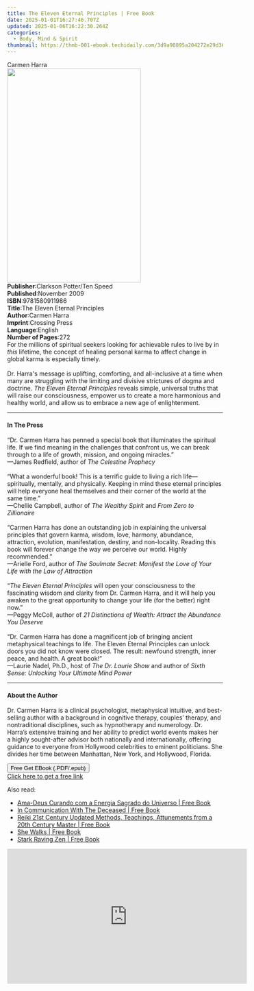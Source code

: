 ```yaml
---
title: The Eleven Eternal Principles | Free Book
date: 2025-01-01T16:27:46.707Z
updated: 2025-01-06T16:22:30.264Z
categories:
  - Body, Mind & Spirit
thumbnail: https://thmb-001-ebook.techidaily.com/3d9a90895a204272e29d36cce002cf680083d512d0f3a53cb19175a45e7a50f8.jpg
---
```

<main id="book-container">
  <div class="flex flex-col">
    <div class="book-brief flex-1 py-6 px-4 sm:p-6 md:py-10 md:px-8">
      <!-- brief-->
      <div class="book-brief-main">Carmen Harra</div>
    </div>
    <div
      class="book-meta-info flex-1 grid gap-4 col-start-1 col-end-3 row-start-1 sm:mb-6 sm:grid-cols-4 lg:gap-6 lg:col-start-2 lg:row-end-6 lg:row-span-6 lg:mb-0"
    >
      <div
        class="book-meta-info-left place-content-center mt-4 p-4 text-sm leading-6 col-start-2 col-span-2 dark:text-slate-400"
      >
        <img
          class="w-full h-500 object-cover rounded-lg sm:h-255 sm:col-span-2 lg:col-span-full"
          src="https://img-001-ebook.techidaily.com/3778790be254e27a04cc6ae6a40635b49627bfef43f948ce328c1c7608e28409.jpg"
          alt=""
          width="312"
          height="500"
        />
      </div>
      <div
        class="book-meta-info-right mt-2 col-start-1 row-start-2 col-span-3 self-center"
      >
        <!-- meta data  -->
        <div class="flex flex-col px-4 md:px-8">
          <div class="flex-1">
            <strong>Publisher</strong>:<span class="px-2"
              >Clarkson Potter/Ten Speed</span
            >
          </div>
          <div class="flex-1">
            <strong>Published</strong>:<span class="px-2">November 2009</span>
          </div>
          <div class="flex-1">
            <strong>ISBN</strong>:<span class="px-2">9781580911986</span>
          </div>
          <div class="flex-1">
            <strong>Title</strong>:<span class="px-2"
              >The Eleven Eternal Principles</span
            >
          </div>
          <div class="flex-1">
            <strong>Author</strong>:<span class="px-2">Carmen Harra</span>
          </div>
          <div class="flex-1">
            <strong>Imprint</strong>:<span class="px-2">Crossing Press</span>
          </div>
          <div class="flex-1">
            <strong>Language</strong>:<span class="px-2">English</span>
          </div>
          <div class="flex-1">
            <strong>Number of Pages</strong>:<span class="px-2">272</span>
          </div>
        </div>
      </div>
    </div>
    <div class="book-description flex-1 py-6 px-4 sm:p-6 md:py-10 md:px-8">
      <div class="book-description-main">
        <div accordion-content="" id="description">
          For the millions of spiritual seekers looking for achievable rules to
          live by in <i>this</i> lifetime, the concept of healing personal karma
          to affect change in global karma is especially timely. <br /><br />Dr.
          Harra's message is uplifting, comforting, and all-inclusive at a time
          when many are struggling with the limiting and divisive strictures of
          dogma and doctrine. <i>The Eleven Eternal Principles</i> reveals
          simple, universal truths that will raise our consciousness, empower us
          to create a more harmonious and healthy world, and allow us to embrace
          a new age of enlightenment.&nbsp;&nbsp;
        </div>
      </div>
    </div>
    <div class="book-excerpts flex-1 py-6 px-4 sm:p-6 md:py-10 md:px-8">
      <!-- excerpts-->
      <div class="book-excerpts-main">
        <hr />
        <h4 class="placeholder placeholder-heading">
          <span>In The Press</span>
        </h4>
        <p>
          “Dr. Carmen Harra has penned a special book that illuminates the
          spiritual life. If we find meaning in the challenges that confront us,
          we can break through to a life of growth, mission, and ongoing
          miracles.”&nbsp;&nbsp;&nbsp; <br />—James Redfield, author of
          <i>The Celestine Prophecy</i><br />&nbsp;<br />“What a wonderful book!
          This is a terrific guide to living a rich life—spiritually, mentally,
          and physically. Keeping in mind these eternal principles will help
          everyone heal themselves and their corner of the world at the same
          time.”&nbsp;&nbsp; <br />—Chellie Campbell, author of
          <i>The Wealthy Spirit</i> and <i>From Zero to Zillionaire</i
          ><br />&nbsp;<br />“Carmen Harra has done an outstanding job in
          explaining the universal principles that govern karma, wisdom, love,
          harmony, abundance, attraction, evolution, manifestation, destiny, and
          non-locality. Reading this book will forever change the way we
          perceive our world. Highly recommended.”&nbsp;&nbsp;&nbsp;
          <br />—Arielle Ford, author of
          <i
            >The Soulmate Secret: Manifest the Love of Your Life with the Law of
            Attraction</i
          >
          <br />&nbsp;<br />“<i>The Eleven Eternal Principles</i> will open your
          consciousness to the fascinating wisdom and clarity from Dr. Carmen
          Harra, and it will help you awaken to the great opportunity to change
          your life (for the better) right now.”&nbsp;&nbsp;&nbsp; <br />—Peggy
          McColl, author of
          <i>21 Distinctions of Wealth: Attract the Abundance You Deserve</i
          >&nbsp; <br />&nbsp;<br />“Dr. Carmen Harra has done a magnificent job
          of bringing ancient metaphysical teachings to life. The Eleven Eternal
          Principles can unlock doors you did not know were closed. The result:
          newfound strength, inner peace, and health. A great book!”&nbsp;
          <br />—Laurie Nadel, Ph.D., host of <i>The Dr. Laurie Show</i> and
          author of <i>Sixth Sense: Unlocking Your Ultimate Mind Power</i>
        </p>
      </div>
    </div>
    <div class="book-about-author flex-1 py-6 px-4 sm:p-6 md:py-10 md:px-8">
      <!-- about author-->
      <div class="book-main-author-main">
        <hr />
        <h4 class="placeholder placeholder-heading">
          <span>About the Author</span>
        </h4>
        <p>
          Dr. Carmen Harra is a clinical psychologist, metaphysical intuitive,
          and best-selling author with a background in cognitive therapy,
          couples’ therapy, and nontraditional disciplines, such as hypnotherapy
          and numerology. Dr. Harra’s extensive training and her ability to
          predict world events makes her a highly sought-after advisor both
          nationally and internationally, offering guidance to everyone from
          Hollywood celebrities to eminent politicians. She divides her time
          between Manhattan, New York, and Hollywood, Florida.
        </p>
      </div>
    </div>
    <div class="book-free-get flex-1 py-6 px-4 sm:p-6 md:py-10 md:px-8">
      <button
        id="btn-free-get"
        class="bg-blue-500 hover:bg-blue-700 text-white font-bold py-2 px-4 rounded"
      >
        Free Get EBook (.PDF/.epub)
      </button>
      <div id="countdown-display" class="px-2 text-lg mt-2"></div>
      <a
        id="free-link"
        class="hidden bg-blue-500 hover:bg-blue-700 text-white font-bold py-2 px-4 rounded"
        href="https://www.ebooks.com/en-us/book/463706/the-eleven-eternal-principles/carmen-harra/"
        target="_blank"
        >Click here to get a free link</a
      >
    </div>
    <script>
      let countdownTime = 0;
      let countdownInterval = null;
      document
        .getElementById('btn-free-get')
        .addEventListener('click', startCountdown);
      function startCountdown() {
        countdownTime = new Date().getTime() + 60000 * 3;
        countdownInterval = setInterval(updateCountdown, 1000);
        document.getElementById('btn-free-get').disabled = true;
        document
          .getElementById('btn-free-get')
          .classList.add('bg-gray-500', 'cursor-not-allowed');
      }
      function updateCountdown() {
        let currentTime = new Date().getTime();
        let timeLeft = countdownTime - currentTime;
        let secondsLeft = Math.floor(timeLeft / 1000);
        document.getElementById('countdown-display').innerHTML =
          `Remaining time: ${secondsLeft} seconds.`;
        if (secondsLeft <= 0) {
          clearInterval(countdownInterval);
          document.getElementById('btn-free-get').classList.add('hidden');
          document.getElementById('free-link').classList.remove('hidden');
          document.getElementById('countdown-display').innerHTML = '';
        }
      }
    </script>
  </div>
</main>

<ins class="adsbygoogle"
      style="display:block"
      data-ad-client="ca-pub-7571918770474297"
      data-ad-slot="8358498916"
      data-ad-format="auto"
      data-full-width-responsive="true"></ins>
    

<span class="atpl-alsoreadstyle">Also read:</span>
<div><ul>
<li><a href="https://novels-ebooks.techidaily.com/210053468-9780998741420-ama-deus-curando-com-a-energia-sagrado-do-universo/"><u>Ama-Deus Curando com a Energia Sagrado do Universo | Free Book</u></a></li>
<li><a href="https://novels-ebooks.techidaily.com/210054425-9781647533557-in-communication-with-the-deceased/"><u>In Communication With The Deceased | Free Book</u></a></li>
<li><a href="https://novels-ebooks.techidaily.com/210053300-9780990446897-reiki-21st-century-updated-methods-teachings-attunements-from-a-20th-century-master/"><u>Reiki 21st Century Updated Methods, Teachings, Attunements from a 20th Century Master | Free Book</u></a></li>
<li><a href="https://novels-ebooks.techidaily.com/210053376-9780648748014-she-walks/"><u>She Walks | Free Book</u></a></li>
<li><a href="https://novels-ebooks.techidaily.com/210053671-9780982676967-stark-raving-zen/"><u>Stark Raving Zen | Free Book</u></a></li>
</ul></div>

<!-- affiliate ads begin -->
<iframe width="560" height="315" src="https://www.youtube.com/embed/KKFdFHaVIJg?si=x2vLw7ty3FtHX-9T" title="YouTube video player" frameborder="0" allow="accelerometer; autoplay; clipboard-write; encrypted-media; gyroscope; picture-in-picture; web-share" referrerpolicy="strict-origin-when-cross-origin" allowfullscreen></iframe>
<!-- affiliate ads end -->

